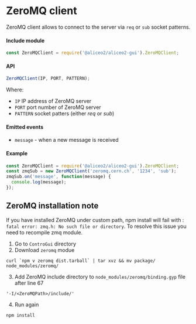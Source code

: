 # ZeroMQ client
ZeroMQ client allows to connect to the server via `req` or `sub` socket patterns.

#### Include module
```js
const ZeroMQClient = require('@aliceo2/aliceo2-gui').ZeroMQClient;
```

#### API
```js
ZeroMQClient(IP, PORT, PATTERN);
```
Where:
 * `IP` IP address of ZeroMQ server
 * `PORT` port number of ZeroMQ server
 * `PATTERN` socket patters (either *req* or *sub*)

#### Emitted events
 * `message` - when a new message is received

#### Example
```js
const ZeroMQClient = require('@aliceo2/aliceo2-gui').ZeroMQClient;
const zmqSub = new ZeroMQClient('zeromq.cern.ch', '1234', 'sub');
zmqSub.on('message', function(message) {
  console.log(message);
});
```

## ZeroMQ installation note
If you have installed ZeroMQ under custom path, npm install will fail with : `fatal error: zmq.h: No such file or directory`.
To resolve this issue you need to recompile zmq module.

1. Go to `ControGui` directory
2. Download `zeromq` modue
 ```
 curl `npm v zeromq dist.tarball` | tar xvz && mv package/ node_modules/zeromq/
 ```
3. Add ZeroMQ include directory to `node_modules/zeromq/binding.gyp` file after line 67
 ```
 '-I/<ZeroMQPath>/include/'
 ```
4. Run again 
 ```
 npm install
 ```
